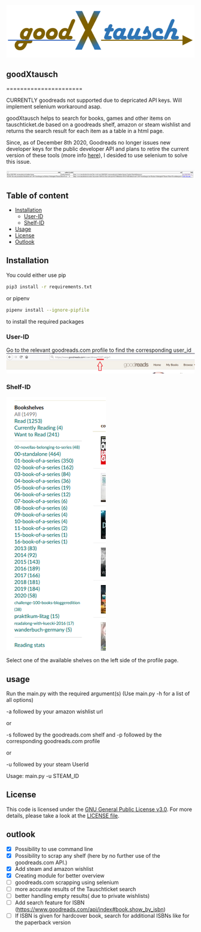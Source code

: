 ![logo](https://github.com/argv1/goodXtausch/blob/master/images/logo.PNG)
 
## goodXtausch
======================
 
CURRENTLY goodreads not supported due to depricated API keys. Will implement selenium workaround asap.

goodXtausch helps to search for books, games and other items on tauschticket.de based on a goodreads shelf, amazon or steam wishlist and returns the search result for each item as a table in a html page.
 
Since, as of December 8th 2020, Goodreads no longer issues new developer keys for the public developer API and plans to retire the current version of these tools (more info [here](https://help.goodreads.com/s/article/Does-Goodreads-support-the-use-of-APIs)), I desided to use selenium to solve this issue.
 
![logo](https://github.com/argv1/goodXtausch/blob/master/images/output.PNG)
 
 
## Table of content
 
- [Installation](#installation)
    - [User-ID](#User-ID)
	- [Shelf-ID](#Shelf-ID)
- [Usage](#usage)	
- [License](#license)
- [Outlook](#outlook)
 
## Installation
 
You could either use pip
```bash
pip3 install -r requirements.txt
```
 
or pipenv
```bash
pipenv install --ignore-pipfile
```
to install the required packages
 
 
### User-ID
 
Go to the relevant goodreads.com profile to find the corresponding user_id
![User ID](https://github.com/argv1/goodXtausch/blob/master/images/goodreads_user_id.PNG)
 
 
### Shelf-ID
 
![Shelf](https://github.com/argv1/goodXtausch/blob/master/images/goodreads_shelf.PNG)
 
Select one of the available shelves on the left side of the profile page.
  
## usage
Run the main.py with the required argument(s)
(Use main.py -h for a list of all options)
 
-a followed by your amazon wishlist url

or

-s followed by the goodreads.com shelf and
-p followed by the corresponding goodreads.com profile

or

-u followed by your steam UserId

Usage: main.py -u STEAM_ID<p>
 
## License
 
This code is licensed under the [GNU General Public License v3.0](https://choosealicense.com/licenses/gpl-3.0/). 
For more details, please take a look at the [LICENSE file](https://github.com/argv1/goodXtausch/blob/master/LICENSE).
 
 
## outlook
 
- [x] Possibility to use command line
- [x] Possibility to scrap any shelf (here by no further use of the goodreads.com API.)
- [x] Add steam and amazon wishlist
- [x] Creating module for better overview
- [ ] goodreads.com scrapping using selenium
- [ ] more accurate results of the Tauschticket search
- [ ] better handling empty results( due to private wishlists)
- [ ] Add search feature for ISBN (https://www.goodreads.com/api/index#book.show_by_isbn)
- [ ] If ISBN is given for hardcover book, search for additional ISBNs like for the paperback version
